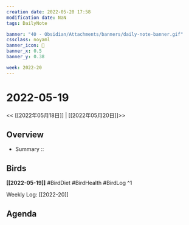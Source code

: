 ```yaml
---
creation date: 2022-05-20 17:58
modification date: NaN
tags: DailyNote

banner: "40 - Obsidian/Attachments/banners/daily-note-banner.gif"
cssclass: noyaml
banner_icon: 💌
banner_x: 0.5
banner_y: 0.38

week: 2022-20
---
```


# 2022-05-19

<< [[2022年05月18日]] | [[2022年05月20日]]>>


## Overview
- Summary :: 
## Birds
**[[2022-05-19]]**
#BirdDiet 
#BirdHealth 
#BirdLog 
^1

Weekly Log: [[2022-20]]

## Agenda

